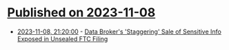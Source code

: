 # [Published on 2023-11-08](index.md)

* [2023-11-08, 21:20:00](https://yro.slashdot.org/story/23/11/08/1954245/data-brokers-staggering-sale-of-sensitive-info-exposed-in-unsealed-ftc-filing?utm_source=rss1.0mainlinkanon&utm_medium=feed) - [Data Broker's 'Staggering' Sale of Sensitive Info Exposed in Unsealed FTC Filing](https://yro.slashdot.org/story/23/11/08/1954245/data-brokers-staggering-sale-of-sensitive-info-exposed-in-unsealed-ftc-filing?utm_source=rss1.0mainlinkanon&utm_medium=feed)
